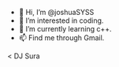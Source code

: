 - 👋 Hi, I’m @joshuaSYSS
- 👀 I’m interested in coding.
- 🌱 I’m currently learning c++.
- 📫 Find me through Gmail.

<!---
joshuaSYSS/joshuaSYSS is a ✨ special ✨ repository because its `README.md` (this file) appears on your GitHub profile.
You can click the Preview link to take a look at your changes.
--->
< DJ Sura
